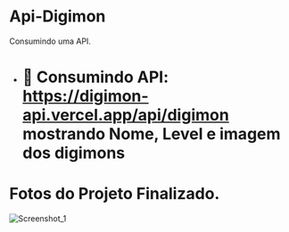 # Api-Digimon
Consumindo uma API.
* # 📁 Consumindo API: https://digimon-api.vercel.app/api/digimon mostrando Nome, Level e imagem dos digimons
# Fotos do Projeto Finalizado.
![Screenshot_1](https://user-images.githubusercontent.com/58487117/236696428-084dba86-ac59-4764-8552-6d2a75d1441c.png)
